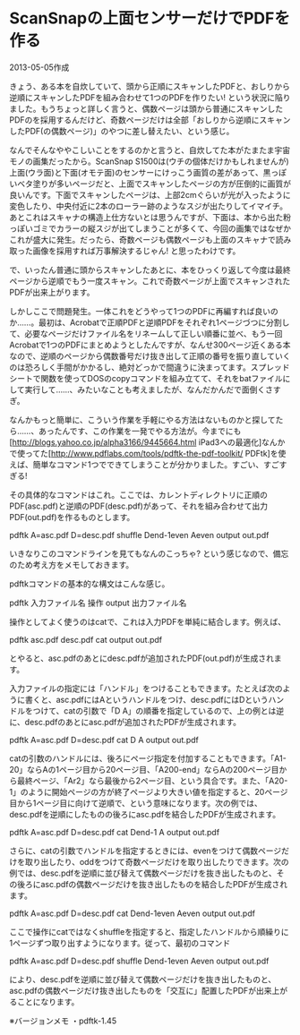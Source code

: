 # ScanSnapの上面センサーだけでPDFを作る

2013-05-05作成

きょう、ある本を自炊していて、頭から正順にスキャンしたPDFと、おしりから逆順にスキャンしたPDFを組み合わせて1つのPDFを作りたい! という状況に陥りました。もうちょっと詳しく言うと、偶数ページは頭から普通にスキャンしたPDFのを採用するんだけど、奇数ページだけは全部「おしりから逆順にスキャンしたPDF(の偶数ページ)」のやつに差し替えたい、という感じ。

なんでそんなややこしいことをするのかと言うと、自炊してた本がたまたま宇宙モノの画集だったから。ScanSnap S1500は(ウチの個体だけかもしれませんが)上面(ウラ面)と下面(オモテ面)のセンサーにけっこう画質の差があって、黒っぽいベタ塗りが多いページだと、上面でスキャンしたページの方が圧倒的に画質が良いんです。下面でスキャンしたページは、上部2cmぐらいが光が入ったように変色したり、中央付近に2本のローラー跡のようなスジが出たりしてイマイチ。あとこれはスキャナの構造上仕方ないとは思うんですが、下面は、本から出た粉っぽいゴミでカラーの縦スジが出てしまうことが多くて、今回の画集ではなぜかこれが盛大に発生。だったら、奇数ページも偶数ページも上面のスキャナで読み取った画像を採用すれば万事解決するじゃん! と思ったわけです。

で、いったん普通に頭からスキャンしたあとに、本をひっくり返して今度は最終ページから逆順でもう一度スキャン。これで奇数ページが上面でスキャンされたPDFが出来上がります。

しかしここで問題発生。一体これをどうやって1つのPDFに再編すれば良いのか……。最初は、Acrobatで正順PDFと逆順PDFをそれぞれ1ページづつに分割して、必要なページだけファイル名をリネームして正しい順番に並べ、もう一回Acrobatで1つのPDFにまとめようとしたんですが、なんせ300ページ近くある本なので、逆順のページから偶数番号だけ抜き出して正順の番号を振り直していくのは恐ろしく手間がかかるし、絶対どっかで間違うに決まってます。スプレッドシートで関数を使ってDOSのcopyコマンドを組み立てて、それをbatファイルにして実行して……、みたいなことも考えましたが、なんだかんだで面倒くさすぎ。

なんかもっと簡単に、こういう作業を手軽にやる方法はないものかと探してたら……、あったんです、この作業を一発でやる方法が。今までにも[http://blogs.yahoo.co.jp/alpha3166/9445664.html iPad3への最適化]なんかで使ってた[http://www.pdflabs.com/tools/pdftk-the-pdf-toolkit/ PDFtk]を使えば、簡単なコマンド1つでできてしまうことが分かりました。すごい、すごすぎる!

その具体的なコマンドはこれ。ここでは、カレントディレクトリに正順のPDF(asc.pdf)と逆順のPDF(desc.pdf)があって、それを組み合わせて出力PDF(out.pdf)を作るものとします。

  pdftk A=asc.pdf D=desc.pdf shuffle Dend-1even Aeven output out.pdf

いきなりこのコマンドラインを見てもなんのこっちゃ? という感じなので、備忘のため考え方をメモしておきます。

pdftkコマンドの基本的な構文はこんな感じ。

  pdftk 入力ファイル名 操作 output 出力ファイル名

操作としてよく使うのはcatで、これは入力PDFを単純に結合します。例えば、

  pdftk asc.pdf desc.pdf cat output out.pdf

とやると、asc.pdfのあとにdesc.pdfが追加されたPDF(out.pdf)が生成されます。

入力ファイルの指定には「ハンドル」をつけることもできます。たとえば次のように書くと、asc.pdfにはAというハンドルをつけ、desc.pdfにはDというハンドルをつけて、catの引数で「D A」の順番を指定しているので、上の例とは逆に、desc.pdfのあとにasc.pdfが追加されたPDFが生成されます。

  pdftk A=asc.pdf D=desc.pdf cat D A output out.pdf

catの引数のハンドルには、後ろにページ指定を付加することもできます。「A1-20」ならAの1ページ目から20ページ目、「A200-end」ならAの200ページ目から最終ページ、「Ar2」なら最後から2ページ目、という具合です。また、「A20-1」のように開始ページの方が終了ページより大きい値を指定すると、20ページ目から1ページ目に向けて逆順で、という意味になります。次の例では、desc.pdfを逆順にしたものの後ろにasc.pdfを結合したPDFが生成されます。

  pdftk A=asc.pdf D=desc.pdf cat Dend-1 A output out.pdf

さらに、catの引数でハンドルを指定するときには、evenをつけて偶数ページだけを取り出したり、oddをつけて奇数ページだけを取り出したりできます。次の例では、desc.pdfを逆順に並び替えて偶数ページだけを抜き出したものと、その後ろにasc.pdfの偶数ページだけを抜き出したものを結合したPDFが生成されます。

  pdftk A=asc.pdf D=desc.pdf cat Dend-1even Aeven output out.pdf

ここで操作にcatではなくshuffleを指定すると、指定したハンドルから順繰りに1ページずつ取り出すようになります。従って、最初のコマンド

  pdftk A=asc.pdf D=desc.pdf shuffle Dend-1even Aeven output out.pdf

により、desc.pdfを逆順に並び替えて偶数ページだけを抜き出したものと、asc.pdfの偶数ページだけ抜き出したものを「交互に」配置したPDFが出来上がることになります。

※バージョンメモ
・pdftk-1.45

